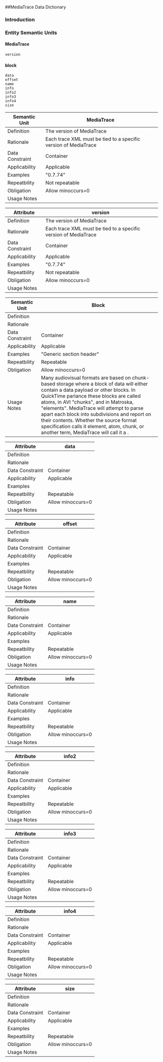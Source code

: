 ##MediaTrace Data Dictionary

### Introduction

### Entity Semantic Units

#### MediaTrace
    version

#### block
    data
    offset
    name
    info
    info2
    info3
    info4
    size

Semantic Unit      | MediaTrace
-------------------|----------------------------------------------------
Definition         | The version of MediaTrace
Rationale          | Each trace XML must be tied to a specific version of MediaTrace
Data Constraint    | Container
Applicability      | Applicable
Examples           | "0.7.74"
Repeatbility       | Not repeatable
Obligation         | Allow minoccurs=0
Usage Notes        |

Attribute          | version
-------------------|----------------------------------------------------
Definition         | The version of MediaTrace
Rationale          | Each trace XML must be tied to a specific version of MediaTrace
Data Constraint    | Container
Applicability      | Applicable
Examples           | "0.7.74"
Repeatbility       | Not repeatable
Obligation         | Allow minoccurs=0
Usage Notes        |

Semantic Unit      | Block
-------------------|----------------------------------------------------
Definition         |
Rationale          |
Data Constraint    | Container
Applicability      | Applicable
Examples           | "Generic section header"
Repeatbility       | Repeatable
Obligation         | Allow minoccurs=0
Usage Notes        | Many audiovisual formats are based on chunk-based storage where a block of data will either contain a data payload or other blocks. In QuickTime parlance these blocks are called atoms, in AVI "chunks", and in Matroska, "elements". MediaTrace will attempt to parse apart each block into subdivisions and report on their contents. Whether the source format specification calls it element, atom, chunk, or another term, MediaTrace will call it a <block>.

Attribute          | data
-------------------|----------------------------------------------------
Definition         |
Rationale          |
Data Constraint    | Container
Applicability      | Applicable
Examples           |
Repeatbility       | Repeatable
Obligation         | Allow minoccurs=0
Usage Notes        |

Attribute          | offset
-------------------|----------------------------------------------------
Definition         |
Rationale          |
Data Constraint    | Container
Applicability      | Applicable
Examples           |
Repeatbility       | Repeatable
Obligation         | Allow minoccurs=0
Usage Notes        |

Attribute          | name
-------------------|----------------------------------------------------
Definition         |
Rationale          |
Data Constraint    | Container
Applicability      | Applicable
Examples           |
Repeatbility       | Repeatable
Obligation         | Allow minoccurs=0
Usage Notes        |

Attribute          | info
-------------------|----------------------------------------------------
Definition         |
Rationale          |
Data Constraint    | Container
Applicability      | Applicable
Examples           |
Repeatbility       | Repeatable
Obligation         | Allow minoccurs=0
Usage Notes        |

Attribute          | info2
-------------------|----------------------------------------------------
Definition         |
Rationale          |
Data Constraint    | Container
Applicability      | Applicable
Examples           |
Repeatbility       | Repeatable
Obligation         | Allow minoccurs=0
Usage Notes        |

Attribute          | info3
-------------------|----------------------------------------------------
Definition         |
Rationale          |
Data Constraint    | Container
Applicability      | Applicable
Examples           |
Repeatbility       | Repeatable
Obligation         | Allow minoccurs=0
Usage Notes        |

Attribute          | info4
-------------------|----------------------------------------------------
Definition         |
Rationale          |
Data Constraint    | Container
Applicability      | Applicable
Examples           |
Repeatbility       | Repeatable
Obligation         | Allow minoccurs=0
Usage Notes        |

Attribute          | size
-------------------|----------------------------------------------------
Definition         |
Rationale          |
Data Constraint    | Container
Applicability      | Applicable
Examples           |
Repeatbility       | Repeatable
Obligation         | Allow minoccurs=0
Usage Notes        |
